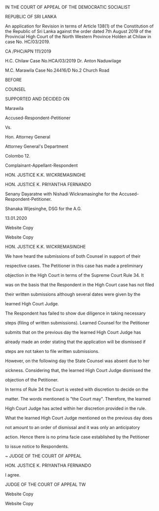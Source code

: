IN THE COURT OF APPEAL OF THE DEMOCRATIC SOCIALIST

REPUBLIC OF SRI LANKA

An application for Revision in terms of Article 138(1) of the Constitution of the Republic of Sri Lanka against the order dated 7th August 2019 of the Provincial High Court of the North Western Province Holden at Chilaw in case No. HC/03/2019.

CA /PHC/APN 111/2019

H.C. Chilaw Case No.HCA/03/2019 Dr. Anton Naduwilage

M.C. Marawila Case No.24416/D No.2 Church Road

BEFORE

COUNSEL

SUPPORTED AND DECIDED ON

Marawila

Accused-Respondent-Petitioner

Vs.

Hon. Attorney General

Attorney General's Department

Colombo 12.

Complainant-Appellant-Respondent

HON. JUSTICE K.K. WICKREMASINGHE

HON. JUSTICE K. PRIYANTHA FERNANDO

Senany Dayaratne with Nishadi Wickramasinghe for the Accused-Respondent-Petitioner.

Shanaka Wijesinghe, DSG for the A.G.

13.01.2020

Website Copy

Website Copy

HON. JUSTICE K.K. WICKREMASINGHE

We have heard the submissions of both Counsel in support of their

respective cases. The Petitioner in this case has made a preliminary

objection in the High Court in terms of the Supreme Court Rule 34. It

was on the basis that the Respondent in the High Court case has not filed

their written submissions although several dates were given by the

learned High Court Judge.

The Respondent has failed to show due diligence in taking necessary

steps (filing of written submissions). Learned Counsel for the Petitioner

submits that on the previous day the learned High Court Judge has

already made an order stating that the application will be dismissed if

steps are not taken to file written submissions.

However, on the following day the State Counsel was absent due to her

sickness. Considering that, the learned High Court Judge dismissed the

objection of the Petitioner.

In terms of Rule 34 the Court is vested with discretion to decide on the

matter. The words mentioned is "the Court may". Therefore, the learned

High Court Judge has acted within her discretion provided in the rule.

What the learned High Court Judge mentioned on the previous day does

not amount to an order of dismissal and it was only an anticipatory

action. Hence there is no prima facie case established by the Petitioner

to issue notice to Respondents.

~ JUDGE OF THE COURT OF APPEAL

HON. JUSTICE K. PRIYANTHA FERNANDO

I agree.

JUDGE OF THE COURT OF APPEAL TW

Website Copy

Website Copy